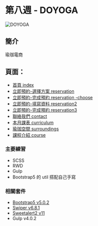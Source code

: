 # 第八週 - DOYOGA

![DOYOGA](https://i.imgur.com/N04aSWx.jpg)
## 簡介
瑜珈電商
## 頁面：
- [首頁 index](https://haroldzhen.github.io/front-design-course-week8-doyoga/)
- [立即預約-選擇方案 reservation](https://haroldzhen.github.io/front-design-course-week8-doyoga/reservation.html)
- [立即預約-完成預約 reservation -choose](https://haroldzhen.github.io/front-design-course-week8-doyoga/reservation-choose.html)
- [立即預約-填寫資料 reservation2](https://haroldzhen.github.io/front-design-course-week8-doyoga/reservation2.html)
- [立即預約-完成預約 reservation3](https://haroldzhen.github.io/front-design-course-week8-doyoga/reservation3.html)
- [聯絡我們 contact](https://haroldzhen.github.io/front-design-course-week8-doyoga/contact.html)
- [本月課表 curriculum](https://haroldzhen.github.io/front-design-course-week8-doyoga/curriculum.html)
- [瑜珈空間 surroundings](https://haroldzhen.github.io/front-design-course-week8-doyoga/surroundings.html)
- [課程介紹 course](https://haroldzhen.github.io/front-design-course-week8-doyoga/course.html)


### 主要練習
+ SCSS
+ RWD
+ Gulp
+ Bootstrap5 的 util 搭配自己手寫

### 相關套件
- [Bootstrap5 v5.0.2](https://getbootstrap.com/)
- [Swiper v6.8.1](https://swiperjs.com/)
- [Sweetalert2 v11](https://sweetalert2.github.io/)
- Gulp v4.0.2

